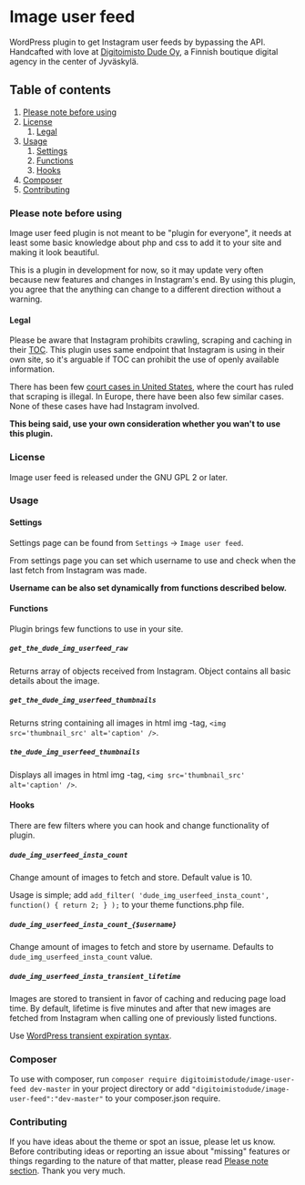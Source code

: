 # Image user feed
WordPress plugin to get Instagram user feeds by bypassing the API. Handcafted with love at [Digitoimisto Dude Oy](http://dude.fi), a Finnish boutique digital agency in the center of Jyväskylä.

## Table of contents
1. [Please note before using](#please-note-before-using)
2. [License](#license)
    1. [Legal](#legal)
3. [Usage](#usage)
    1. [Settings](#settings)
    2. [Functions](#functions)
    3. [Hooks](#hooks)
4. [Composer](#composer)
5. [Contributing](#contributing)

### Please note before using
Image user feed plugin is not meant to be "plugin for everyone", it needs at least some basic knowledge about php and css to add it to your site and making it look beautiful.

This is a plugin in development for now, so it may update very often because new features and changes in Instagram's end. By using this plugin, you agree that the anything can change to a different direction without a warning.

#### Legal
Please be aware that Instagram prohibits crawling, scraping and caching in their [TOC](https://help.instagram.com/478745558852511). This plugin uses same endpoint that Instagram is using in their own site, so it's arguable if TOC can prohibit the use of openly available information.

There has been few [court cases in United States](https://en.wikipedia.org/wiki/Web_scraping#Legal_issues), where the court has ruled that scraping is illegal. In Europe, there have been also few similar cases. None of these cases have had Instagram involved.

**This being said, use your own consideration whether you wan't to use this plugin.**

### License
Image user feed is released under the GNU GPL 2 or later.

### Usage
#### Settings
Settings page can be found from `Settings` -> `Image user feed`.

From settings page you can set which username to use and check when the last fetch from Instagram was made.

**Username can be also set dynamically from functions described below.**

#### Functions
Plugin brings few functions to use in your site.

##### `get_the_dude_img_userfeed_raw`
Returns array of objects received from Instagram. Object contains all basic details about the image.

##### `get_the_dude_img_userfeed_thumbnails`
Returns string containing all images in html img -tag, `<img src='thumbnail_src' alt='caption' />`.

##### `the_dude_img_userfeed_thumbnails`
Displays all images in html img -tag, `<img src='thumbnail_src' alt='caption' />`.

#### Hooks
There are few filters where you can hook and change functionality of plugin.

##### `dude_img_userfeed_insta_count`
Change amount of images to fetch and store. Default value is 10.

Usage is simple; add `add_filter( 'dude_img_userfeed_insta_count', function() { return 2; } );` to your theme functions.php file.

##### `dude_img_userfeed_insta_count_{$username}`
Change amount of images to fetch and store by username. Defaults to `dude_img_userfeed_insta_count` value.

##### `dude_img_userfeed_insta_transient_lifetime`
Images are stored to transient in favor of caching and reducing page load time. By default, lifetime is five minutes and after that new images are fetched from Instagram when calling one of previously listed functions.

Use [WordPress transient expiration syntax](http://codex.wordpress.org/Transients_API#Using_Time_Constants).

### Composer

To use with composer, run `composer require digitoimistodude/image-user-feed dev-master` in your project directory or add `"digitoimistodude/image-user-feed":"dev-master"` to your composer.json require.

### Contributing
If you have ideas about the theme or spot an issue, please let us know. Before contributing ideas or reporting an issue about "missing" features or things regarding to the nature of that matter, please read [Please note section](#please-note-before-using). Thank you very much.

